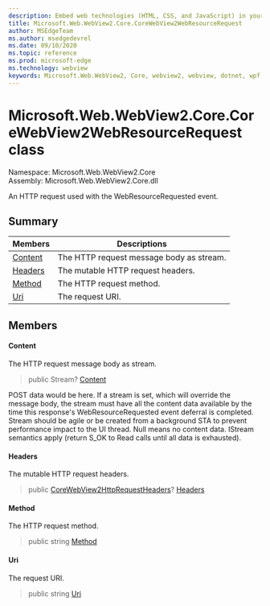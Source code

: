 ```yaml
---
description: Embed web technologies (HTML, CSS, and JavaScript) in your native applications with the Microsoft Edge WebView2 control
title: Microsoft.Web.WebView2.Core.CoreWebView2WebResourceRequest
author: MSEdgeTeam
ms.author: msedgedevrel
ms.date: 09/10/2020
ms.topic: reference
ms.prod: microsoft-edge
ms.technology: webview
keywords: Microsoft.Web.WebView2, Core, webview2, webview, dotnet, wpf, winforms, app, edge, CoreWebView2, CoreWebView2Controller, browser control, edge html, Microsoft.Web.WebView2.Core.CoreWebView2WebResourceRequest
---
```


# Microsoft.Web.WebView2.Core.CoreWebView2WebResourceRequest class 

Namespace: Microsoft.Web.WebView2.Core\
Assembly: Microsoft.Web.WebView2.Core.dll

An HTTP request used with the WebResourceRequested event.

## Summary

 Members                        | Descriptions
--------------------------------|---------------------------------------------
[Content](#content) | The HTTP request message body as stream.
[Headers](#headers) | The mutable HTTP request headers.
[Method](#method) | The HTTP request method.
[Uri](#uri) | The request URI.

## Members

#### Content 

The HTTP request message body as stream.

> public Stream? [Content](#content)

POST data would be here. If a stream is set, which will override the message body, the stream must have all the content data available by the time this response's WebResourceRequested event deferral is completed. Stream should be agile or be created from a background STA to prevent performance impact to the UI thread. Null means no content data. IStream semantics apply (return S_OK to Read calls until all data is exhausted).

#### Headers 

The mutable HTTP request headers.

> public [CoreWebView2HttpRequestHeaders](microsoft-web-webview2-core-corewebview2httprequestheaders.md)? [Headers](#headers)

#### Method 

The HTTP request method.

> public string [Method](#method)

#### Uri 

The request URI.

> public string [Uri](#uri)


